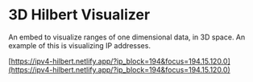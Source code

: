# 3D Hilbert Visualizer

An embed to visualize ranges of one dimensional data, in 3D space. An example of this is visualizing IP addresses.

[https://ipv4-hilbert.netlify.app/?ip_block=194&focus=194.15.120.0](https://ipv4-hilbert.netlify.app/?ip_block=194&focus=194.15.120.0)
